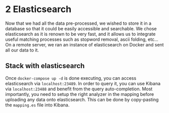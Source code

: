 # 2 Elasticsearch

Now that we had all the data pre-processed, we wished to store it in a database so that it could be easily accessible and searchable.
We chose elasticsearch as it is renown to be very fast, and it allows us to integrate useful matching processes such as stopword removal, ascii folding, etc...
On a remote server, we ran an instance of elasticsearch on Docker and sent all our data to it.

## Stack with elasticsearch

Once `docker-compose up -d` is done executing, you can access elasticsearch via `localhost:23489`. In order to query it, you can use Kibana via `localhost:23488` and benefit from the query auto-completion. Most importantly, you need to setup the right analyzer in the mapping before uploading any data onto elasticsearch. This can be done by copy-pasting the `mapping.es` file into Kibana.

